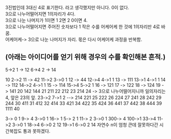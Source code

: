 3진법인데 3대신 4로 표기한다. 라고 생각했지만 아니다. 0이 없다.  
3으로 나누어떨어지면 1의자리가 4다.  
3으로 나눈 나머지가 1이면 1 2면 2 0이면 4.  
3으로 나누어떨어지면 주어진 숫자보다 1 작은 수를 어케어케 한 것에 1의자리만 4로 바꿈.  
어케어케-> 3으로 나눈 나머지가 자리. 몫은 다시 어케어케 과정을 반복함.  

(아래는 아이디어를 얻기 위해 경우의 수를 확인해본 흔적.)
-------------------------------
5->2 1 -> 12
6->4 2 -> 14

10                2->2
11 -> 42    11->2 3->0 1
12 -> 44    12->4 4->1 1
13 -> 111   13->1 4->1 1
14 -> 112   14->2 4->1 1
15 -> 114   15->4 5->2 1
16 -> 121
17 -> 122
18 -> 124
19 -> 141
20 142
144 21
211 22
212 23
214 24 -> 3으로 나누어떨어지니까 일의자리는 4, 앞은 23의 앞. 23->2 7->1 2 --> 214
221 25
222 26
224 27
241 28
242 29
244 30
411 31
412 32
414 33
421 34
422 35
424 36
441 37
442 38
444 39
1111 40

3-> 0 1
9-> 4 3->0 1
16-> 1 5-> 2 1
11-> 2 3->0 1
300-> 4 100->1 33->4 11->2 3->0 1
18->4 6->0 2    12
19->1 6->0 2    14
자연수 n이 엄청 큰데 잘못하다간 시간복잡도 통과 못하겠다.
